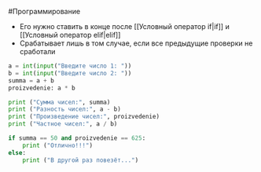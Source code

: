 #Программирование 
- Его нужно ставить в конце после [[Условный оператор if|if]] и [[Условный оператор elif|elif]] 
- Срабатывает лишь в том случае, если все предыдущие проверки не сработали
```python
a = int(input("Введите число 1: "))
b = int(input("Введите число 2: "))
summa = a + b
proizvedenie: a * b

print ("Сумма чисел:", summa)
print ("Разность чисел:", a - b)
print ("Произведение чисел:", proizvedenie)
print ("Частное чисел:", a / b)

if summa == 50 and proizvedenie == 625:
    print ("Отлично!!!")
else:
    print ("В другой раз повезёт...")
```
